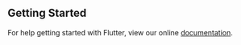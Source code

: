 
## Getting Started

For help getting started with Flutter, view our online
[documentation](https://flutter.io/).

